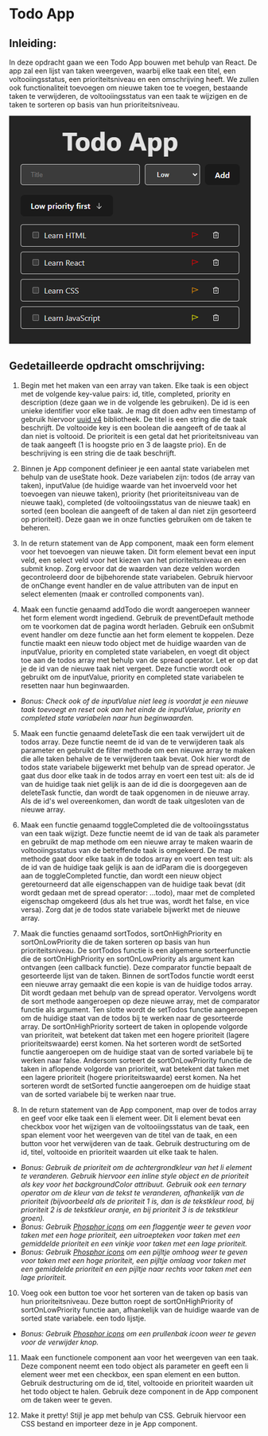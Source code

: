# Todo App

## Inleiding:
In deze opdracht gaan we een Todo App bouwen met behulp van React. De app zal een lijst van taken weergeven, waarbij elke taak een titel, een voltooiingsstatus, een prioriteitsniveau en een omschrijving heeft. We zullen ook functionaliteit toevoegen om nieuwe taken toe te voegen, bestaande taken te verwijderen, de voltooiingsstatus van een taak te wijzigen en de taken te sorteren op basis van hun prioriteitsniveau.

![img.png](src/assets/voorbeeld.png)

## Gedetailleerde opdracht omschrijving:

1. Begin met het maken van een array van taken. Elke taak is een object met de volgende key-value pairs: id, title, completed, priority en description (deze gaan we in de volgende les gebruiken). De id is een unieke identifier voor elke taak. Je mag dit doen adhv een timestamp of gebruik hiervoor [uuid v4](https://www.npmjs.com/package/uuidv4) bibliotheek. De titel is een string die de taak beschrijft. De voltooide key is een boolean die aangeeft of de taak al dan niet is voltooid. De prioriteit is een getal dat het prioriteitsniveau van de taak aangeeft (1 is hoogste prio en 3 de laagste prio). En de beschrijving is een string die de taak beschrijft.


2. Binnen je App component definieer je een aantal state variabelen met behulp van de useState hook. Deze variabelen zijn: todos (de array van taken), inputValue (de huidige waarde van het invoerveld voor het toevoegen van nieuwe taken), priority (het prioriteitsniveau van de nieuwe taak), completed (de voltooiingsstatus van de nieuwe taak) en sorted (een boolean die aangeeft of de taken al dan niet zijn gesorteerd op prioriteit). Deze gaan we in onze functies gebruiken om de taken te beheren.


3. In de return statement van de App component, maak een form element voor het toevoegen van nieuwe taken. Dit form element bevat een input veld, een select veld voor het kiezen van het prioriteitsniveau en een submit knop. Zorg ervoor dat de waarden van deze velden worden gecontroleerd door de bijbehorende state variabelen. Gebruik hiervoor de onChange event handler en de value attributen van de input en select elementen (maak er controlled components van).


4. Maak een functie genaamd addTodo die wordt aangeroepen wanneer het form element wordt ingediend. Gebruik de preventDefault methode om te voorkomen dat de pagina wordt herladen. Gebruik een onSubmit event handler om deze functie aan het form element te koppelen. Deze functie maakt een nieuw todo object met de huidige waarden van de inputValue, priority en completed state variabelen, en voegt dit object toe aan de todos array met behulp van de spread operator. Let er op dat je de id van de nieuwe taak niet vergeet. Deze functie wordt ook gebruikt om de inputValue, priority en completed state variabelen te resetten naar hun beginwaarden. 
-  _Bonus: Check ook of de inputValue niet leeg is voordat je een nieuwe taak toevoegt en reset ook aan het einde de inputValue, priority en completed state variabelen naar hun beginwaarden._


5. Maak een functie genaamd deleteTask die een taak verwijdert uit de todos array. Deze functie neemt de id van de te verwijderen taak als parameter en gebruikt de filter methode om een nieuwe array te maken die alle taken behalve de te verwijderen taak bevat. Ook hier wordt de todos state variabele bijgewerkt met behulp van de spread operator. Je gaat dus door elke taak in de todos array en voert een test uit: als de id van de huidige taak niet gelijk is aan de id die is doorgegeven aan de deleteTask functie, dan wordt de taak opgenomen in de nieuwe array. Als de id's wel overeenkomen, dan wordt de taak uitgesloten van de nieuwe array.


6. Maak een functie genaamd toggleCompleted die de voltooiingsstatus van een taak wijzigt. Deze functie neemt de id van de taak als parameter en gebruikt de map methode om een nieuwe array te maken waarin de voltooiingsstatus van de betreffende taak is omgekeerd. De map methode gaat door elke taak in de todos array en voert een test uit: als de id van de huidige taak gelijk is aan de idParam die is doorgegeven aan de toggleCompleted functie, dan wordt een nieuw object geretourneerd dat alle eigenschappen van de huidige taak bevat (dit wordt gedaan met de spread operator: ...todo), maar met de completed eigenschap omgekeerd (dus als het true was, wordt het false, en vice versa). Zorg dat je de todos state variabele bijwerkt met de nieuwe array.


7. Maak die functies genaamd sortTodos, sortOnHighPriority en sortOnLowPriority die de taken sorteren op basis van hun prioriteitsniveau. De sortTodos functie is een algemene sorteerfunctie die de sortOnHighPriority en sortOnLowPriority als argument kan ontvangen (een callback functie). Deze comparator functie bepaalt de gesorteerde lijst van de taken. Binnen de sortTodos functie wordt eerst een nieuwe array gemaakt die een kopie is van de huidige todos array. Dit wordt gedaan met behulp van de spread operator. Vervolgens wordt de sort methode aangeroepen op deze nieuwe array, met de comparator functie als argument. Ten slotte wordt de setTodos functie aangeroepen om de huidige staat van de todos bij te werken naar de gesorteerde array. De sortOnHighPriority sorteert de taken in oplopende volgorde van prioriteit, wat betekent dat taken met een hogere prioriteit (lagere prioriteitswaarde) eerst komen. Na het sorteren wordt de setSorted functie aangeroepen om de huidige staat van de sorted variabele bij te werken naar false. Andersom sorteert de sortOnLowPriority functie de taken in aflopende volgorde van prioriteit, wat betekent dat taken met een lagere prioriteit (hogere prioriteitswaarde) eerst komen. Na het sorteren wordt de setSorted functie aangeroepen om de huidige staat van de sorted variabele bij te werken naar true.


8. In de return statement van de App component, map over de todos array en geef voor elke taak een li element weer. Dit li element bevat een checkbox voor het wijzigen van de voltooiingsstatus van de taak, een span element voor het weergeven van de titel van de taak, en een button voor het verwijderen van de taak. Gebruik destructuring om de id, titel, voltooide en prioriteit waarden uit elke taak te halen.
- _Bonus: Gebruik de prioriteit om de achtergrondkleur van het li element te veranderen. Gebruik hiervoor een inline style object en de prioriteit als key voor het backgroundColor attribuut. Gebruik ook een ternary operator om de kleur van de tekst te veranderen, afhankelijk van de prioriteit (bijvoorbeeld als de prioriteit 1 is, dan is de tekstkleur rood, bij prioriteit 2 is de tekstkleur oranje, en bij prioriteit 3 is de tekstkleur groen)._
- _Bonus: Gebruik [Phosphor icons](https://phosphoricons.com/) om een flaggentje weer te geven voor taken met een hoge prioriteit, een uitroepteken voor taken met een gemiddelde prioriteit en een vinkje voor taken met een lage prioriteit._
- _Bonus: Gebruik [Phosphor icons](https://phosphoricons.com/) om een pijltje omhoog weer te geven voor taken met een hoge prioriteit, een pijltje omlaag voor taken met een gemiddelde prioriteit en een pijltje naar rechts voor taken met een lage prioriteit._

10. Voeg ook een button toe voor het sorteren van de taken op basis van hun prioriteitsniveau. Deze button roept de sortOnHighPriority of sortOnLowPriority functie aan, afhankelijk van de huidige waarde van de sorted state variabele. een todo lijstje. 
- _Bonus: Gebruik [Phosphor icons](https://phosphoricons.com/) om een prullenbak icoon weer te geven voor de verwijder knop._


11. Maak een functionele component aan voor het weergeven van een taak. Deze component neemt een todo object als parameter en geeft een li element weer met een checkbox, een span element en een button. Gebruik destructuring om de id, titel, voltooide en prioriteit waarden uit het todo object te halen. Gebruik deze component in de App component om de taken weer te geven.

12. Make it pretty! Stijl je app met behulp van CSS. Gebruik hiervoor een CSS bestand en importeer deze in je App component.